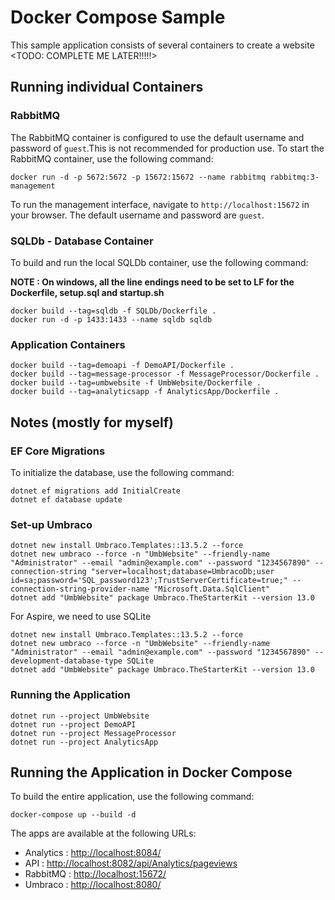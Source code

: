 # Docker Compose Sample

This sample application consists of several containers to create a website <TODO: COMPLETE ME LATER!!!!!>

## Running individual Containers

### RabbitMQ

The RabbitMQ container is configured to use the default username and password of `guest`.This is not recommended for production use. To start the RabbitMQ container, use the following command:

    docker run -d -p 5672:5672 -p 15672:15672 --name rabbitmq rabbitmq:3-management

To run the management interface, navigate to `http://localhost:15672` in your browser. The default username and password are `guest`.

### SQLDb - Database Container

To build and run the local SQLDb container, use the following command:

 **NOTE : On windows, all the line endings need to be set to LF for the Dockerfile, setup.sql and startup.sh**

    docker build --tag=sqldb -f SQLDb/Dockerfile .
    docker run -d -p 1433:1433 --name sqldb sqldb    

### Application Containers

    docker build --tag=demoapi -f DemoAPI/Dockerfile .
    docker build --tag=message-processor -f MessageProcessor/Dockerfile .
    docker build --tag=umbwebsite -f UmbWebsite/Dockerfile .
    docker build --tag=analyticsapp -f AnalyticsApp/Dockerfile .

## Notes (mostly for myself)

### EF Core Migrations

To initialize the database, use the following command:

    dotnet ef migrations add InitialCreate
    dotnet ef database update

### Set-up Umbraco

    dotnet new install Umbraco.Templates::13.5.2 --force
    dotnet new umbraco --force -n "UmbWebsite" --friendly-name "Administrator" --email "admin@example.com" --password "1234567890" --connection-string "server=localhost;database=UmbracoDb;user id=sa;password='SQL_password123';TrustServerCertificate=true;" --connection-string-provider-name "Microsoft.Data.SqlClient"
    dotnet add "UmbWebsite" package Umbraco.TheStarterKit --version 13.0

For Aspire, we need to use SQLite

    dotnet new install Umbraco.Templates::13.5.2 --force
    dotnet new umbraco --force -n "UmbWebsite" --friendly-name "Administrator" --email "admin@example.com" --password "1234567890" --development-database-type SQLite
    dotnet add "UmbWebsite" package Umbraco.TheStarterKit --version 13.0

### Running the Application

    dotnet run --project UmbWebsite
    dotnet run --project DemoAPI
    dotnet run --project MessageProcessor
    dotnet run --project AnalyticsApp

## Running the Application in Docker Compose

To build the entire application, use the following command:

    docker-compose up --build -d

The apps are available at the following URLs:

- Analytics : [http://localhost:8084/](http://localhost:8084/)
- API : [http://localhost:8082/api/Analytics/pageviews](http://localhost:8082/api/Analytics/pageviews)
- RabbitMQ : [http://localhost:15672/](http://localhost:15672/)
- Umbraco : [http://localhost:8080/](http://localhost:8080/)